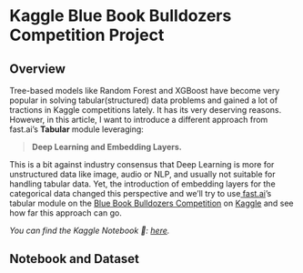 # Kaggle Blue Book Bulldozers Competition Project



## Overview

Tree-based models like Random Forest and XGBoost have become very popular in solving tabular(structured) data problems and gained a lot of tractions in Kaggle competitions lately. It has its very deserving reasons. However, in this article, I want to introduce a different approach from fast.ai’s **Tabular** module leveraging:
> **Deep Learning and Embedding Layers.**

This is a bit against industry consensus that Deep Learning is more for unstructured data like image, audio or NLP, and usually not suitable for handling tabular data. Yet, the introduction of embedding layers for the categorical data changed this perspective and we’ll try to use[ fast.ai](http://fast.ai)’s tabular module on the [Blue Book Bulldozers Competition](https://www.kaggle.com/c/bluebook-for-bulldozers/overview) on [Kaggle](http://kaggle.com) and see how far this approach can go.

*You can find the Kaggle Notebook 📔: [here](https://www.kaggle.com/lymenlee/blue-book-bulldozer-fast-ai-deep-learning).*


## Notebook and Dataset


